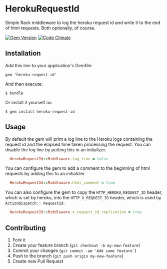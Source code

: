 # HerokuRequestId

Simple Rack middleware to log the heroku request id and write it to the end of html requests. Both optionally, of course.

[![Gem Version](https://badge.fury.io/rb/heroku-request-id.png)](http://badge.fury.io/rb/heroku-request-id)
[![Code Climate](https://codeclimate.com/repos/52f470d76956806ddd000fd6/badges/fdf6a55ba332a8033ebb/gpa.png)](https://codeclimate.com/repos/52f470d76956806ddd000fd6/feed)


## Installation

Add this line to your application's Gemfile:

    gem 'heroku-request-id'

And then execute:

    $ bundle

Or install it yourself as:

    $ gem install heroku-request-id

## Usage

By default the gem will print a log line to the Heroku logs
containing the request id and the elapsed time taken processing the
request.  You can disable the log line by putting this in an
initializer.

```ruby
  HerokuRequestId::Middleware.log_line = false
```

You can configure the gem to add a comment to the beginning of html
requests by adding this to an initializer.

```ruby
  HerokuRequestId::Middleware.html_comment = true
```

You can also configure the gem to copy the `HTTP_HEROKU_REQUEST_ID`
header, which is set by heroku, into the `HTTP_X_REQUEST_ID` header,
which is used by `ActionDispatch:: RequestId`.

```ruby
  HerokuRequestId::Middleware.x_request_id_replication = true
```

## Contributing

1. Fork it
2. Create your feature branch (`git checkout -b my-new-feature`)
3. Commit your changes (`git commit -am 'Add some feature'`)
4. Push to the branch (`git push origin my-new-feature`)
5. Create new Pull Request
